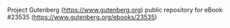 Project Gutenberg (https://www.gutenberg.org) public repository for eBook #23535 (https://www.gutenberg.org/ebooks/23535)
